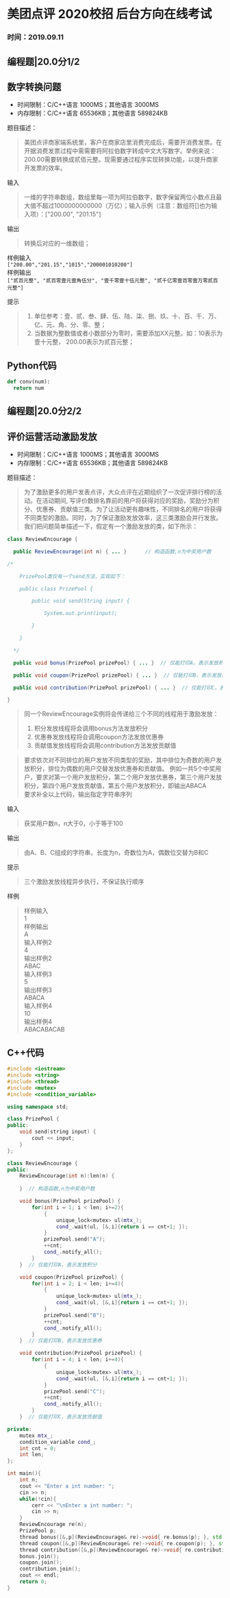 # 美团点评 2020校招 后台方向在线考试

### 时间：2019.09.11

## 编程题|20.0分1/2

## **数字转换问题**

* 时间限制：C/C++语言 1000MS；其他语言 3000MS
* 内存限制：C/C++语言 65536KB；其他语言 589824KB

题目描述：
> 美团点评商家端系统里，客户在商家店里消费完成后，需要开消费发票。在开据消费发票过程中需需要将阿拉伯数字转成中文大写数字。举例来说：200.00需要转换成贰佰元整。现需要通过程序实现转换功能，以提升商家开发票的效率。

输入
>一维的字符串数组，数组里每一项为阿拉伯数字，数字保留两位小数点且最大值不超过1000000000000（万亿）；输入示例（注意：数组符[]也为输入项）：["200.00", "201.15"]

输出
>转换后对应的一维数组；


样例输入  
```["200.00","201.15","1015","200001010200"]```  
样例输出  
```["贰百元整", "贰百零壹元壹角伍分", "壹千零壹十伍元整", "贰千亿零壹百零壹万零贰百元整"]```

提示
> 1. 单位参考：壹、贰、叁、肆、伍、陆、柒、捌、玖、十、百、千、万、亿、元、角、分、零、整；
> 2. 当数据为整数值或者小数部分为零时，需要添加XX元整。如：10表示为壹十元整， 200.00表示为贰百元整；

## **Python代码**
```Python
def conv(num):
  return num
```


## 编程题|20.0分2/2

## **评价运营活动激励发放**

* 时间限制：C/C++语言 1000MS；其他语言 3000MS
* 内存限制：C/C++语言 65536KB；其他语言 589824KB

题目描述：  
>为了激励更多的用户发表点评，大众点评在近期组织了一次促评排行榜的活动。在活动期间, 写评价数排名靠前的用户将获得对应的奖励，奖励分为积分、优惠券、贡献值三类。为了让活动更有趣味性，不同排名的用户将获得不同类型的激励。同时，为了保证激励发放效率，这三类激励会并行发放。  
我们把问题简单描述一下，假定有一个激励发放的类，如下所示：
```Java
class ReviewEncourage {

  public ReviewEncourage(int n) { ... }      // 构造函数,n为中奖用户数

/*

    PrizePool类仅有一个send方法，实现如下：

    public class PrizePool {

        public void send(String input) {

            System.out.print(input);

        }

    }

  */

  public void bonus(PrizePool prizePool) { ... }  // 仅能打印A，表示发放积分

  public void coupon(PrizePool prizePool) { ... }  // 仅能打印B，表示发放优惠券

  public void contribution(PrizePool prizePool) { ... }  // 仅能打印C，表示发放贡献值

}
```

>同一个ReviewEncourage实例将会传递给三个不同的线程用于激励发放：  
>1. 积分发放线程将会调用bonus方法发放积分  
>2. 优惠券发放线程将会调用coupon方法发放优惠券  
>3. 贡献值发放线程将会调用contribution方法发放贡献值  

>要求依次对不同排位的用户发放不同类型的奖励，其中排位为奇数的用户发放积分，排位为偶数的用户交替发放优惠券和贡献值。 
例如一共5个中奖用户，要求对第一个用户发放积分，第二个用户发放优惠券，第三个用户发放积分，第四个用户发放贡献值，第五个用户发放积分，即输出ABACA  
要求补全以上代码，输出指定字符串序列

输入
>获奖用户数n，n大于0，小于等于100

输出
>由A、B、C组成的字符串，长度为n，奇数位为A，偶数位交替为B和C

提示  
>三个激励发放线程异步执行，不保证执行顺序

样例
>样例输入  
1  
样例输出  
A  
输入样例2  
4  
输出样例2  
ABAC  
输入样例3  
5  
输出样例3  
ABACA  
输入样例4  
10  
输出样例4  
ABACABACAB  

## **C++代码**
```C++
#include <iostream>
#include <string>
#include <thread>
#include <mutex>
#include <condition_variable>

using namespace std;

class PrizePool {
public:
    void send(string input) {
        cout << input;
    }
};

class ReviewEncourage {
public:
    ReviewEncourage(int n):len(n) {
        
    }  // 构造函数,n为中奖用户数

    void bonus(PrizePool prizePool) {
        for(int i = 1; i < len; i+=2){
            {
                unique_lock<mutex> ul(mtx_);
                cond_.wait(ul, [&,i]{return i == cnt+1; });
            }
            prizePool.send("A");
            ++cnt;
            cond_.notify_all();
        }
    }  // 仅能打印A，表示发放积分

    void coupon(PrizePool prizePool) {
        for(int i = 2; i < len; i+=4){
            {
                unique_lock<mutex> ul(mtx_);
                cond_.wait(ul, [&,i]{return i == cnt+1; });
            }
            prizePool.send("B");
            ++cnt;
            cond_.notify_all();
        }
    }  // 仅能打印B，表示发放优惠券

    void contribution(PrizePool prizePool) {
        for(int i = 4; i < len; i+=4){
            {
                unique_lock<mutex> ul(mtx_);
                cond_.wait(ul, [&,i]{return i == cnt+1; });
            }
            prizePool.send("C");
            ++cnt;
            cond_.notify_all();
        }
    }  // 仅能打印C，表示发放贡献值

private:
    mutex mtx_;
    condition_variable cond_;
    int cnt = 0;
    int len;
};

int main(){
    int n;
    cout << "Enter a int number: ";
    cin >> n;
    while(!cin){
        cerr << "\nEnter a int number: ";
        cin >> n;
    }
    ReviewEncourage re(n);
    PrizePool p;
    thread bonus([&,p](ReviewEncourage& re)->void{ re.bonus(p); }, std::ref(re));
    thread coupon([&,p](ReviewEncourage& re)->void{ re.coupon(p); }, std::ref(re));
    thread contribution([&,p](ReviewEncourage& re)->void{ re.contribution(p); }, std::ref(re));
    bonus.join();
    coupon.join();
    contribution.join();
    cout << endl;
    return 0;
}
```